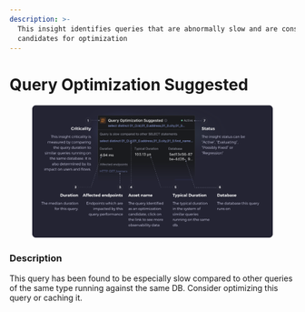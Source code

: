 ```yaml
---
description: >-
  This insight identifies queries that are abnormally slow and are considered
  candidates for optimization
---
```


# Query Optimization Suggested

<figure><img src="../../.gitbook/assets/Query Optimization Suggested - illustration.svg" alt=""><figcaption></figcaption></figure>

### Description

This query has been found to be especially slow compared to other queries of the same type running against the same DB. Consider optimizing this query or caching it.



